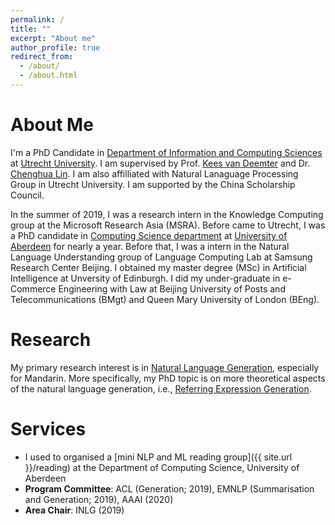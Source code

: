 ```yaml
---
permalink: /
title: ""
excerpt: "About me"
author_profile: true
redirect_from: 
  - /about/
  - /about.html
---
```


About Me
======

I'm a PhD Candidate in [Department of Information and Computing Sciences](https://www.uu.nl/en/organisation/department-of-information-and-computing-sciences) at [Utrecht University](https://www.uu.nl/). I am supervised by Prof. [Kees van Deemter](http://homepages.abdn.ac.uk/k.vdeemter/pages/) and Dr. [Chenghua Lin](https://chenghualin.wordpress.com/). I am also affilliated with Natural Lanaguage Processing Group in Utrecht University. I am supported by the China Scholarship Council.

In the summer of 2019, I was a research intern in the Knowledge Computing group at the Microsoft Research Asia (MSRA). Before came to Utrecht, I was a PhD candidate in [Computing Science department](https://www.abdn.ac.uk/ncs/departments/computing-science/index.php) at [University of Aberdeen](https://www.abdn.ac.uk/) for nearly a year. Before that, I was a intern in the Natural Language Understanding group of Language Computing Lab at Samsung Research Center Beijing. I obtained my master degree (MSc) in Artificial Intelligence at Unversity of Edinburgh. I did my under-graduate in e-Commerce Engineering with Law at Beijing University of Posts and Telecommunications (BMgt) and Queen Mary University of London (BEng).

Research
======

My primary research interest is in [Natural Language Generation](https://en.wikipedia.org/wiki/Natural_language_generation), especially for Mandarin. More specifically, my PhD topic is on more theoretical aspects of the natural language generation, i.e., [Referring Expression Generation](http://aura.abdn.ac.uk/handle/2164/8956).

Services
======
- I used to organised a [mini NLP and ML reading group]({{ site.url }}/reading) at the Department of Computing Science, University of Aberdeen
- **Program Committee**: ACL (Generation; 2019), EMNLP (Summarisation and Generation; 2019), AAAI (2020)
- **Area Chair**: INLG (2019)
